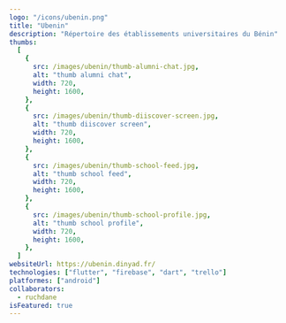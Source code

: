 ```yaml
---
logo: "/icons/ubenin.png"
title: "Ubenin"
description: "Répertoire des établissements universitaires du Bénin"
thumbs:
  [
    {
      src: /images/ubenin/thumb-alumni-chat.jpg,
      alt: "thumb alumni chat",
      width: 720,
      height: 1600,
    },
    {
      src: /images/ubenin/thumb-diiscover-screen.jpg,
      alt: "thumb diiscover screen",
      width: 720,
      height: 1600,
    },
    {
      src: /images/ubenin/thumb-school-feed.jpg,
      alt: "thumb school feed",
      width: 720,
      height: 1600,
    },
    {
      src: /images/ubenin/thumb-school-profile.jpg,
      alt: "thumb school profile",
      width: 720,
      height: 1600,
    },
  ]
websiteUrl: https://ubenin.dinyad.fr/
technologies: ["flutter", "firebase", "dart", "trello"]
platformes: ["android"]
collaborators:
  - ruchdane
isFeatured: true
---
```

